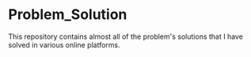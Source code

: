 # Problem_Solution
This repository contains almost all of the problem's solutions that I have solved in various online platforms.
